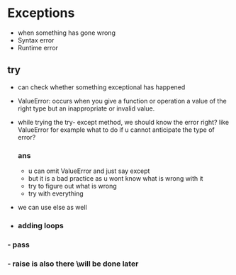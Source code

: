# Exceptions

- when something has gone wrong 
- Syntax error
- Runtime error

## try
- can check whether something exceptional has happened 
- ValueError: occurs when you give a function or operation a value of the right type but an inappropriate or invalid value.
- while trying the try- except method, we should know the error right? 
    like ValueError for example
    what to do if u cannot anticipate the type of error?

    ### ans
    - u can omit ValueError and just say except
    - but it is a bad practice as u wont know what is wrong with it
    - try to figure out what is wrong 
    - try with everything

- we can use else as well
- ###  adding loops

### - pass
### - raise is also there \\will be done later